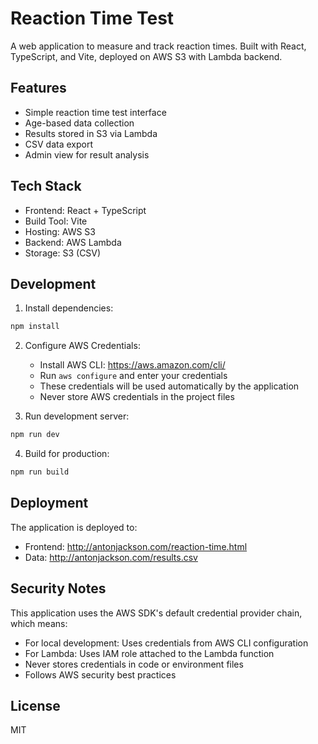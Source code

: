 # Reaction Time Test

A web application to measure and track reaction times. Built with React, TypeScript, and Vite, deployed on AWS S3 with Lambda backend.

## Features

- Simple reaction time test interface
- Age-based data collection
- Results stored in S3 via Lambda
- CSV data export
- Admin view for result analysis

## Tech Stack

- Frontend: React + TypeScript
- Build Tool: Vite
- Hosting: AWS S3
- Backend: AWS Lambda
- Storage: S3 (CSV)

## Development

1. Install dependencies:
```bash
npm install
```

2. Configure AWS Credentials:
   - Install AWS CLI: https://aws.amazon.com/cli/
   - Run `aws configure` and enter your credentials
   - These credentials will be used automatically by the application
   - Never store AWS credentials in the project files

3. Run development server:
```bash
npm run dev
```

4. Build for production:
```bash
npm run build
```

## Deployment

The application is deployed to:
- Frontend: http://antonjackson.com/reaction-time.html
- Data: http://antonjackson.com/results.csv

## Security Notes

This application uses the AWS SDK's default credential provider chain, which means:
- For local development: Uses credentials from AWS CLI configuration
- For Lambda: Uses IAM role attached to the Lambda function
- Never stores credentials in code or environment files
- Follows AWS security best practices

## License

MIT 